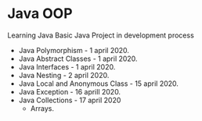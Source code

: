 #     Java OOP
Learning Java Basic
Java Project in development process
* Java Polymorphism - 1 april 2020.
* Java Abstract Classes - 1 april 2020.
* Java Interfaces - 1 april 2020.
* Java Nesting - 2 april 2020.
* Java Local and Anonymous Class - 15 april 2020.
* Java Exception - 16 aprill 2020.
* Java Collections - 17 april 2020
    - Arrays.


